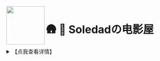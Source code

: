 <img align="left" width="100" src="https://cdn.jsdelivr.net/gh/iosoledad/alistx@main/hanke.gif">

# 🛖  🏡 Soledadの电影屋

<details>
  <summary>【点我查看详情】</summary>

> 本站旨在分享资源，用作学习交流。

> 使用方式：网页浏览下载、播放，WebDAV 挂载浏览下载同埋播放。

> 联系方式：[【🐧Telegram】](https://t.me/soledaday)[【🐧Telegram-bot】](https://t.me/Ifsoledad_bot)

> 淘宝店铺：[【🐧淘宝店铺】]<img align="right" width="100" src="https://ifscipts.tk/https://github.com/iosoledad/alistx/blob/main/%E6%B7%98%E5%AE%9D.png?raw=true">

## 🎤 一、资源介绍

点击每个标题下嘅 **▶【查看详情】** 展开完整内容。

<details>
  <summary>【点我查看详情】</summary>

>- 各盘总文件粗略大小（截止2022年11月01号更新）

|盘符|OD-A|OD-B|GD-个人盘|GD-soledad团队盘|PikPak|AliyunDrive|
|-|-|-|-|-|-|-|
|大小（TB）|1.361|1.361|很多T|很多T|1|27.31|0|0|0|

</details>

### 🚀 二、批量搬运

<details>
  <summary>【点我查看详情】</summary>



- [Rclone](https://soledad.me/) 配置文件

```
[OnedriveA]
type = webdav
url = https://ifsoledad-my.sharepoint.com/personal/ifsoledad/Documents/
vendor = sharepoint
user = 暂无
pass = 暂无
```

```
[OnedriveB]
type = webdav
url = https://ifsoledad-my.sharepoint.com/personal/ifsoledad/Documents/
vendor = sharepoint
user = 暂无
pass = 暂无
```

```
[Pikpak]
type = webdav
url = https://ifsoledad-my.sharepoint.com/personal/ifsoledad/Documents/
vendor = sharepoint
user = 暂无
pass = 暂无
```

```
[aliyundrive]
type = webdav
url = https://ifsoledad-my.sharepoint.com/personal/ifsoledad/Documents/
vendor = sharepoint
user = 暂无
pass = 暂无
```

</details>

#### 📂 三、服务器运行一览
<details>
  <summary>【点我查看详情】</summary>

> **✅/🔴  服务器状态实时监控：[https://soledad.vpsl.tk/](https://soledad.vpsl.tk)**

##### 配置注意事项

**特别提示：** 网页播放器无法识别内封字幕、不兼容 HEVC 视频编码，需使用挂载到本地播放器或下载后播放。PC 端播放器推荐 [Potplayer](https://potplayer.daum.net/?lang=zh_CN) ，安卓端多媒体播放器推荐 [Nplayer](https://al.chirmyram.com/rep/Android/%E8%B0%B7%E6%AD%8C%E5%95%86%E5%BA%97/nPlayer_1.7.7.7_191219.apk) ，可显示视频内封字幕、音乐内封歌词；安卓端音乐播放器推荐 [cloudbeats](https://al.chirmyram.com/rep/Android/%E8%B0%B7%E6%AD%8C%E5%95%86%E5%BA%97/CloudBeats_1.8.4.apk) ，可较快生成播放列表并串流播放，留下的缓存也极小；安卓端电子书阅读器推荐[静读天下](https://al.chirmyram.com/rep/Android/%E8%B0%B7%E6%AD%8C%E5%95%86%E5%BA%97/Moon_Reader_Pro-v7.0_build_700005-M.apk)，支持多种电子书格式。
- WebDAV 配置参数

|参数|值|
|-|-|
|链接 / URL|https://soledad.me/dav/|
|主机 / Host|https://soledad.me|
|路径 / Path|/dav/|
|协议 / HTTPS|SSL|
|端口 / Port|443|
|账号 / User|alist|
|密码 / Password|alist|

注意：除非相关项目适配浏览器网页端，否则浏览器本身是不支持 WebDAV 协议的。
